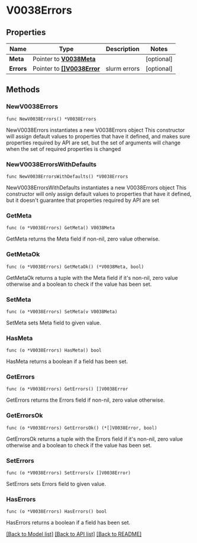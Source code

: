 # V0038Errors

## Properties

Name | Type | Description | Notes
------------ | ------------- | ------------- | -------------
**Meta** | Pointer to [**V0038Meta**](V0038Meta.md) |  | [optional] 
**Errors** | Pointer to [**[]V0038Error**](V0038Error.md) | slurm errors | [optional] 

## Methods

### NewV0038Errors

`func NewV0038Errors() *V0038Errors`

NewV0038Errors instantiates a new V0038Errors object
This constructor will assign default values to properties that have it defined,
and makes sure properties required by API are set, but the set of arguments
will change when the set of required properties is changed

### NewV0038ErrorsWithDefaults

`func NewV0038ErrorsWithDefaults() *V0038Errors`

NewV0038ErrorsWithDefaults instantiates a new V0038Errors object
This constructor will only assign default values to properties that have it defined,
but it doesn't guarantee that properties required by API are set

### GetMeta

`func (o *V0038Errors) GetMeta() V0038Meta`

GetMeta returns the Meta field if non-nil, zero value otherwise.

### GetMetaOk

`func (o *V0038Errors) GetMetaOk() (*V0038Meta, bool)`

GetMetaOk returns a tuple with the Meta field if it's non-nil, zero value otherwise
and a boolean to check if the value has been set.

### SetMeta

`func (o *V0038Errors) SetMeta(v V0038Meta)`

SetMeta sets Meta field to given value.

### HasMeta

`func (o *V0038Errors) HasMeta() bool`

HasMeta returns a boolean if a field has been set.

### GetErrors

`func (o *V0038Errors) GetErrors() []V0038Error`

GetErrors returns the Errors field if non-nil, zero value otherwise.

### GetErrorsOk

`func (o *V0038Errors) GetErrorsOk() (*[]V0038Error, bool)`

GetErrorsOk returns a tuple with the Errors field if it's non-nil, zero value otherwise
and a boolean to check if the value has been set.

### SetErrors

`func (o *V0038Errors) SetErrors(v []V0038Error)`

SetErrors sets Errors field to given value.

### HasErrors

`func (o *V0038Errors) HasErrors() bool`

HasErrors returns a boolean if a field has been set.


[[Back to Model list]](../README.md#documentation-for-models) [[Back to API list]](../README.md#documentation-for-api-endpoints) [[Back to README]](../README.md)


